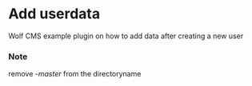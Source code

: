 # Add userdata
Wolf CMS example plugin on how to add data after creating a new user

### Note
remove *-master* from the directoryname
